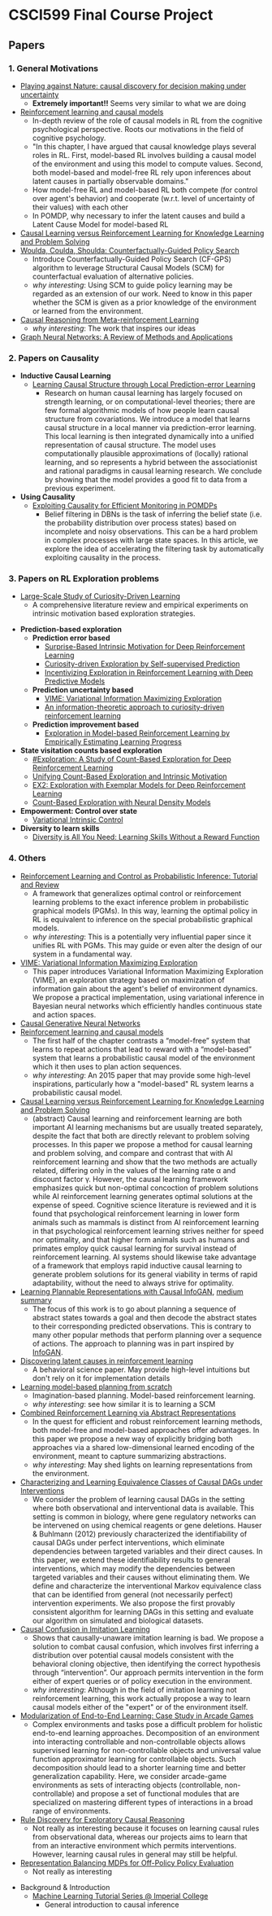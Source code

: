 # CSCI599 Final Course Project

## Papers

### 1. General Motivations
  * [Playing against Nature: causal discovery for decision making under uncertainty](https://arxiv.org/pdf/1807.01268.pdf)
    - **Extremely important!!** Seems very similar to what we are doing
  * [Reinforcement learning and causal models](http://gershmanlab.webfactional.com/pubs/RL_causal.pdf)
    - In-depth review of the role of causal models in RL from the cognitive psychological perspective. Roots our motivations in the field of cognitive psychology.
    - "In this chapter, I have argued that causal knowledge plays several roles in RL. First, model-based RL involves building a causal model of the environment and using this model to compute values. Second, both model-based and model-free RL rely upon inferences about latent causes in partially observable domains."
    - How model-free RL and model-based RL both compete (for control over agent's behavior) and cooperate (w.r.t. level of uncertainty of their values) with each other
    - In POMDP, why necessary to infer the latent causes and build a Latent Cause Model for model-based RL
  * [Causal Learning versus Reinforcement Learning for Knowledge Learning and Problem Solving](https://aaai.org/ocs/index.php/WS/AAAIW17/paper/view/15182/14741)
  * [Woulda, Coulda, Shoulda: Counterfactually-Guided Policy Search](https://openreview.net/forum?id=BJG0voC9YQ)
    - Introduce Counterfactually-Guided Policy Search (CF-GPS) algorithm to leverage Structural Causal Models (SCM) for counterfactual evaluation of alternative policies.
    - *why interesting*: Using SCM to guide policy learning may be regarded as an extension of our work. Need to know in this paper whether the SCM is given as a prior knowledge of the environment or learned from the environment.
  * [Causal Reasoning from Meta-reinforcement Learning](https://arxiv.org/pdf/1901.08162.pdf)
    - *why interesting*: The work that inspires our ideas
  * [Graph Neural Networks: A Review of Methods and Applications](https://arxiv.org/pdf/1812.08434.pdf)


### 2. Papers on Causality

  - **Inductive Causal Learning**
      * [Learning Causal Structure through Local Prediction-error Learning](https://kilthub.cmu.edu/articles/Learning_Causal_Structure_through_Local_Prediction-error_Learning/6492104)
        - Research on human causal learning has largely focused on strength learning, or on computational-level theories; there are few formal algorithmic models of how people learn causal structure from covariations. We introduce a model that learns causal structure in a local manner via prediction-error learning. This local learning is then integrated dynamically into a unified representation of causal structure. The model uses computationally plausible approximations of (locally) rational learning, and so represents a hybrid between the associationist and rational paradigms in causal learning research. We conclude by showing that the model provides a good fit to data from a previous experiment.
  - **Using Causality**
      * [Exploiting Causality for Efficient Monitoring in POMDPs](https://arxiv.org/pdf/1401.7941.pdf)
        - Belief filtering in DBNs is the task of inferring the belief state (i.e. the probability distribution over process states) based on incomplete and noisy observations. This can be a hard problem in complex processes with large state spaces. In this article, we explore the idea of accelerating the filtering task by automatically exploiting causality in the process. 

### 3. Papers on RL Exploration problems

  * [Large-Scale Study of Curiosity-Driven Learning](https://arxiv.org/pdf/1808.04355.pdf)
    - A comprehensive literature review and empirical experiments on intrinsic motivation based exploration strategies.
  - **Prediction-based exploration**
    - **Prediction error based**
      * [Surprise-Based Intrinsic Motivation for Deep Reinforcement Learning](https://arxiv.org/pdf/1703.01732.pdf)
      * [Curiosity-driven Exploration by Self-supervised Prediction](https://arxiv.org/pdf/1705.05363.pdf)
      * [Incentivizing Exploration in Reinforcement Learning with Deep Predictive Models](https://arxiv.org/pdf/1507.00814.pdf)
    - **Prediction uncertainty based**
      * [VIME: Variational Information Maximizing Exploration](https://arxiv.org/pdf/1605.09674.pdf)
      * [An information-theoretic approach to curiosity-driven reinforcement learning](http://www2.hawaii.edu/~sstill/StillPrecup2011.pdf)
    - **Prediction improvement based**
      * [Exploration in Model-based Reinforcement Learning by Empirically Estimating Learning Progress](https://papers.nips.cc/paper/4642-exploration-in-model-based-reinforcement-learning-by-empirically-estimating-learning-progress.pdf)
  - **State visitation counts based exploration**
    * [#Exploration: A Study of Count-Based Exploration for Deep Reinforcement Learning](https://arxiv.org/pdf/1611.04717.pdf)
    * [Unifying Count-Based Exploration and Intrinsic Motivation](https://arxiv.org/pdf/1606.01868.pdf)
    * [EX2: Exploration with Exemplar Models for Deep  Reinforcement Learning](https://arxiv.org/pdf/1703.01260.pdf)
    * [Count-Based Exploration with Neural Density Models](https://arxiv.org/pdf/1703.01310.pdf)
  - **Empowerment: Control over state**
    * [Variational Intrinsic Control](https://arxiv.org/pdf/1611.07507.pdf)
  - **Diversity to learn skills**
    * [Diversity is All You Need: Learning Skills Without a Reward Function](https://arxiv.org/pdf/1802.06070.pdf)


### 4. Others

  * [Reinforcement Learning and Control as Probabilistic Inference: Tutorial and Review](https://arxiv.org/pdf/1805.00909.pdf)
    - A framework that generalizes optimal control or reinforcement learning problems to the exact inference problem in probabilistic graphical models (PGMs). In this way, learning the optimal policy in RL is equivalent to inference on the special probabilistic graphical models. 
    - *why interesting*: This is a potentially very influential paper since it unifies RL with PGMs. This may guide or even alter the design of our system in a fundamental way.
  * [VIME: Variational Information Maximizing Exploration](https://arxiv.org/abs/1605.09674)
    - This paper introduces Variational Information Maximizing Exploration (VIME), an exploration strategy based on maximization of information gain about the agent's belief of environment dynamics. We propose a practical implementation, using variational inference in Bayesian neural networks which efficiently handles continuous state and action spaces.
  * [Causal Generative Neural Networks](https://arxiv.org/pdf/1711.08936.pdf)
  * [Reinforcement learning and causal models](http://gershmanlab.webfactional.com/pubs/RL_causal.pdf)
    - The first half of the chapter contrasts a “model-free” system that learns to repeat actions that lead to reward with a “model-based” system that learns a probabilistic causal model of the environment which it then uses to plan action sequences.
    - *why interesting*: An 2015 paper that may provide some high-level inspirations, particularly how a "model-based" RL system learns a probabilistic causal model.
  * [Causal Learning versus Reinforcement Learning for Knowledge Learning and Problem Solving](https://aaai.org/ocs/index.php/WS/AAAIW17/paper/view/15182/14741)
    - (abstract) Causal learning and reinforcement learning are both important AI learning mechanisms but are usually treated separately, despite the fact that both are directly relevant to problem solving processes. In this paper we propose a method for causal learning and problem solving, and compare and contrast that with AI reinforcement learning and show that the two methods are actually related, differing only in the values of the learning rate α and discount factor γ. However, the causal learning framework emphasizes quick but non-optimal concoction of problem solutions while AI reinforcement learning generates optimal solutions at the expense of speed. Cognitive science literature is reviewed and it is found that psychological reinforcement learning in lower form animals such as mammals is distinct from AI reinforcement learning in that psychological reinforcement learning strives neither for speed nor optimality, and that higher form animals such as humans and primates employ quick causal learning for survival instead of reinforcement learning. AI systems should likewise take advantage of a framework that employs rapid inductive causal learning to generate problem solutions for its general viability in terms of rapid adaptability, without the need to always strive for optimality.
  * [Learning Plannable Representations with Causal InfoGAN](https://arxiv.org/pdf/1807.09341.pdf), [medium summary](https://medium.com/arxiv-bytes/summary-learning-plannable-representations-with-causal-infogan-c357433b19be)
    - The focus of this work is to go about planning a sequence of abstract states towards a goal and then decode the abstract states to their corresponding predicted observations. This is contrary to many other popular methods that perform planning over a sequence of actions. The approach to planning was in part inspired by [InfoGAN](https://arxiv.org/pdf/1606.03657.pdf).
  * [Discovering latent causes in reinforcement learning](https://www.princeton.edu/~nivlab/papers/GershmanNormanNiv2015.pdf)
    - A behavioral science paper. May provide high-level intuitions but don't rely on it for implementation details
  * [Learning model-based planning from scratch](https://arxiv.org/pdf/1707.06170.pdf)
    - Imagination-based planning. Model-based reinforcement learning.
    - *why interesting*: see how similar it is to learning a SCM
  * [Combined Reinforcement Learning via Abstract Representations](https://arxiv.org/pdf/1809.04506.pdf)
    - In the quest for efficient and robust reinforcement learning methods, both model-free and model-based approaches offer advantages. In this paper we propose a new way of explicitly bridging both approaches via a shared low-dimensional learned encoding of the environment, meant to capture summarizing abstractions.
    - *why interesting*: May shed lights on learning representations from the environment.
  * [Characterizing and Learning Equivalence Classes of Causal DAGs under Interventions](https://arxiv.org/pdf/1802.06310.pdf)
    - We consider the problem of learning causal DAGs in the setting where both observational and interventional data is available. This setting is common in biology, where gene regulatory networks can be intervened on using chemical reagents or gene deletions. Hauser & Buhlmann (2012) previously characterized the identifiability of causal DAGs under perfect interventions, which eliminate dependencies between targeted variables and their direct causes. In this paper, we extend these identifiability results to general interventions, which may modify the dependencies between targeted variables and their causes without eliminating them. We define and characterize the interventional Markov equivalence class that can be identified from general (not necessarily perfect) intervention experiments. We also propose the first provably consistent algorithm for learning DAGs in this setting and evaluate our algorithm on simulated and biological datasets.
  * [Causal Confusion in Imitation Learning](https://people.eecs.berkeley.edu/~dineshjayaraman/projects/causal_confusion_nips18.pdf)
    - Shows that causally-unaware imitation learning is bad. We propose a solution to combat causal confusion, which involves first inferring a distribution over potential causal models consistent with the behavioral cloning objective, then identifying the correct hypothesis through “intervention”. Our approach permits intervention in the form either of expert queries or of policy execution in the environment.
    - *why interesting*: Although in the field of imitation learning not reinforcement learning, this work actually propose a way to learn causal models either of the "expert" or of the environment itself.
  * [Modularization of End-to-End Learning: Case Study in Arcade Games](https://arxiv.org/pdf/1901.09895.pdf)
    - Complex environments and tasks pose a difficult problem for holistic end-to-end learning approaches. Decomposition of an environment into interacting controllable and non-controllable objects allows supervised learning for non-controllable objects and universal value function approximator learning for controllable objects. Such decomposition should lead to a shorter learning time and better generalization capability. Here, we consider arcade-game environments as sets of interacting objects (controllable, non-controllable) and propose a set of functional modules that are specialized on mastering different types of interactions in a broad range of environments.
  * [Rule Discovery for Exploratory Causal Reasoning](http://eda.mmci.uni-saarland.de/pubs/2018/dice-budhathoki,boley.vreeken-nipscl.pdf)
    - Not really as interesting because it focuses on learning causal rules from observational data, whereas our projects aims to learn that from an interactive environment which permits interventions. However, learning causal rules in general may still be helpful.
  * [Representation Balancing MDPs for Off-Policy Policy Evaluation](https://arxiv.org/pdf/1805.09044.pdf)
    - Not really as interesting
- Background & Introduction
  * [Machine Learning Tutorial Series @ Imperial College](http://www.homepages.ucl.ac.uk/~ucgtrbd/talks/imperial_causality.pdf)
    - General introduction to causal inference
